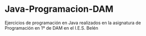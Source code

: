 # Java-Programacion-DAM
Ejercicios de programación en Java realizados en la asignatura de Programación en 1º de DAM en el I.E.S. Belén
